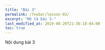 ```yaml
---
title: "Bài 3"
permalink: /foobar/lesson-03/
excerpt: "Mô tả bài 3."
last_modified_at: 2019-08-20T21:36:18-04:00
toc: true
---
```


Nội dung bài 3